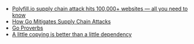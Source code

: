- [Polyfill.io supply chain attack hits 100,000+ websites — all you need to know](https://www.sonatype.com/blog/polyfill.io-supply-chain-attack-hits-100000-websites-all-you-need-to-know)
- [How Go Mitigates Supply Chain Attacks](https://go.dev/blog/supply-chain)
- [Go Proverbs](https://go-proverbs.github.io)
- [A little copying is better than a little dependency](https://www.youtube.com/watch?v=PAAkCSZUG1c&t=9m28s)